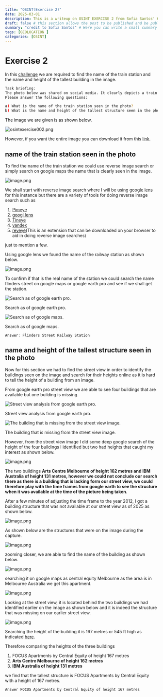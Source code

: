 ```yaml
---
title: "OSINT(Exercise 2)"
date: 2025-03-01
description: This is a writeup on OSINT EXERCISE 2 from Sofia Santos' OSINT analysis and exercises.
draft: false # this section allows the post to be published and be public, is it is set to true the post will not be published.
summary: "credit to Sofia Santos" # Here you can write a small summary of the post if needed
tags: [GEOLOCATION ]
categories: [OSINT]
---
```

# Exercise 2

In this [challenge](https://gralhix.com/list-of-osint-exercises/osint-exercise-002/) we are required to find the name of the train station and the name and height of the tallest building in the image.

```bash
Task briefing: 
The photo below was shared on social media. It clearly depicts a train station.
Please answer the following questions:

a) What is the name of the train station seen in the photo?
b) What is the name and height of the tallest structure seen in the photo?
```

The image we are given is as shown below.

![osintexercise002.png](osintexercise002.png)

However, if you want the entire image you can download it from this [link](https://gralhix.com/wp-content/uploads/2024/09/osint-exercise-002-big-picture.png).

## name of the train station seen in the photo

To find the name of the train station we could use reverse image search or simply search on google maps the name that is clearly seen in the image.

![image.png](image.png)

We shall start with reverse image search where I will be using [google lens](https://lens.google/) for this instance but there are a variety of tools for doing reverse image search such as

1. [Pimeye](https://pimeyes.com/en)
2. [googl lens](https://lens.google/)
3. [Tineye](https://tineye.com/)
4. [yandex](https://yandex.com/)
5. [reveye](https://www.reveye.in/)(This is an extension that can be downloaded on your browser to aid in doing reverse image searches)

just to mention a few.

Using google lens we found the name of the railway station as shown below.

![image.png](image%201.png)

To confirm if that is the real name of the station we could search the name flinders street on google maps or google earth pro and see if we shall get the station.

![Search as of google earth pro.](image%202.png)

Search as of google earth pro.

![Search as of google maps.](image%203.png)

Search as of google maps.

`Answer: Flinders Street Railway Station`

## name and height of the tallest structure seen in the photo

Now for this section we had to find the street view in order to identify the buildings seen on the image and search for their heights online as it is hard to tell the height of a building from an image.

From google earth pro street view we are able to see four buildings that are available but one building is missing.

![Street view analysis from google earth pro.](image%204.png)

Street view analysis from google earth pro.

![The building that is missing from the street view image.](image%205.png)

The building that is missing from the street view image.

However, from the street view image I did some deep google search of the height of the four buildings I identified but two had heights that caught my interest as shown below.

![image.png](image%206.png)

The two buildings **Arts Centre Melbourne of height 162 metres and IBM Australia of height 131 metres, however we could not conclude our search there as there is a building that is lacking form our street view, we could therefore play with the time frames from google earth to see the structure when it was available at the time of the picture being taken.**

After a few minutes of adjusting the time frame to the year 2012, I got a building structure that was not available at our street view as of 2025 as shown below.

![image.png](image%207.png)

As shown below are the structures that were on the image during the capture.

![image.png](image%208.png)

zooming closer, we are able to find the name of the building as shown below.

![image.png](image%209.png)

searching it on google maps as central equity Melbourne as the area is in Melbourne Australia we get this apartment.

![image.png](image%2010.png)

Looking at the street view, it is located behind the two buildings we had identified earlier on the image as shown below and it is indeed the structure that was missing on our earlier street view.

![image.png](image%2011.png)

Searching the height of the building it is 167 metres or 545 ft high as indicated [here](https://www.skyscrapercenter.com/building/focus-melbourne/38852).

Therefore comparing the heights of the three buildings

1. FOCUS Apartments by Central Equity of height 167 metres
2.  **Arts Centre Melbourne of height 162 metres**
3. **IBM Australia of height 131 metres**

we find that the tallest structure is FOCUS Apartments by Central Equity with a height of 167 metres.

`Answer FOCUS Apartments by Central Equity of height 167 metres`